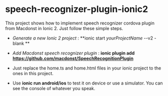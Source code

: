 # speech-recognizer-plugin-ionic2

This project shows how to implement speech recognizer cordova plugin from Macdonst in Ionic 2. Just follow these simple steps. 

* _Generate a new Ionic 2 project_ : **ionic start _yourProjectName_ --v2 -blank **

* _Add Macdonst speech recognizer plugin_ : **ionic plugin add https://github.com/macdonst/SpeechRecognitionPlugin**

* Just replace the home.ts and home.html files in your ionic project to the ones in this project. 

* Use **ionic run android/ios** to test it on device or use a simulator. You can see the console of whatever you speak. 
